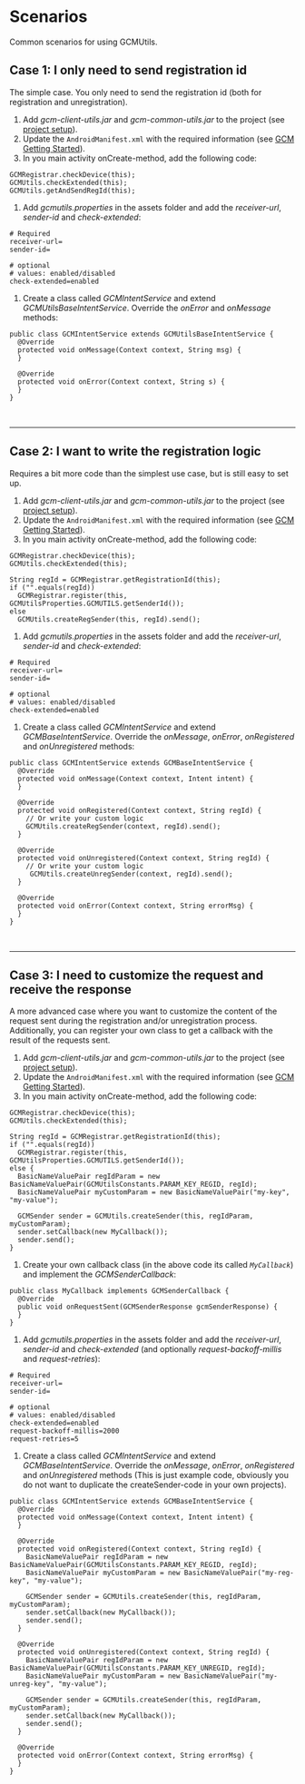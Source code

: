 # Scenarios #
Common scenarios for using GCMUtils.
<br />
## Case 1: I only need to send registration id ##
The simple case. You only need to send the registration id (both for registration and unregistration).

  1. Add _gcm-client-utils.jar_ and _gcm-common-utils.jar_ to the project (see [project setup](https://code.google.com/p/gcmutils/wiki/ProjectSetup)).
  1. Update the `AndroidManifest.xml` with the required information (see [GCM Getting Started](http://developer.android.com/google/gcm/gs.html)).
  1. In you main activity onCreate-method, add the following code:
```
GCMRegistrar.checkDevice(this);
GCMUtils.checkExtended(this);
GCMUtils.getAndSendRegId(this);
```
  1. Add _gcmutils.properties_ in the assets folder and add the _receiver-url_, _sender-id_ and _check-extended_:
```
# Required
receiver-url=
sender-id=

# optional
# values: enabled/disabled
check-extended=enabled
```
  1. Create a class called _GCMIntentService_ and extend _GCMUtilsBaseIntentService_. Override the _onError_ and _onMessage_ methods:
```
public class GCMIntentService extends GCMUtilsBaseIntentService {
  @Override
  protected void onMessage(Context context, String msg) {
  }

  @Override
  protected void onError(Context context, String s) {
  }
}
```
<br />

---

## Case 2: I want to write the registration logic ##
Requires a bit more code than the simplest use case, but is still easy to set up.

  1. Add _gcm-client-utils.jar_ and _gcm-common-utils.jar_ to the project (see [project setup](https://code.google.com/p/gcmutils/wiki/ProjectSetup)).
  1. Update the `AndroidManifest.xml` with the required information (see [GCM Getting Started](http://developer.android.com/google/gcm/gs.html)).
  1. In you main activity onCreate-method, add the following code:
```
GCMRegistrar.checkDevice(this);
GCMUtils.checkExtended(this);

String regId = GCMRegistrar.getRegistrationId(this);
if ("".equals(regId))
  GCMRegistrar.register(this, GCMUtilsProperties.GCMUTILS.getSenderId());
else
  GCMUtils.createRegSender(this, regId).send();
```
  1. Add _gcmutils.properties_ in the assets folder and add the _receiver-url_, _sender-id_ and _check-extended_:
```
# Required
receiver-url=
sender-id=

# optional
# values: enabled/disabled
check-extended=enabled
```
  1. Create a class called _GCMIntentService_ and extend _GCMBaseIntentService_. Override the _onMessage_, _onError_, _onRegistered_ and _onUnregistered_ methods:
```
public class GCMIntentService extends GCMBaseIntentService {
  @Override
  protected void onMessage(Context context, Intent intent) {
  }

  @Override
  protected void onRegistered(Context context, String regId) {
    // Or write your custom logic
    GCMUtils.createRegSender(context, regId).send();
  }

  @Override
  protected void onUnregistered(Context context, String regId) {
    // Or write your custom logic
     GCMUtils.createUnregSender(context, regId).send();
  }

  @Override
  protected void onError(Context context, String errorMsg) {
  }
}
```
<br />

---

## Case 3: I need to customize the request and receive the response ##
A more advanced case where you want to customize the content of the request sent during the registration and/or unregistration process. Additionally, you can register your own class to get a callback with the result of the requests sent.

  1. Add _gcm-client-utils.jar_ and _gcm-common-utils.jar_ to the project (see [project setup](https://code.google.com/p/gcmutils/wiki/ProjectSetup)).
  1. Update the `AndroidManifest.xml` with the required information (see [GCM Getting Started](http://developer.android.com/google/gcm/gs.html)).
  1. In you main activity onCreate-method, add the following code:
```
GCMRegistrar.checkDevice(this);
GCMUtils.checkExtended(this);

String regId = GCMRegistrar.getRegistrationId(this);
if ("".equals(regId))
  GCMRegistrar.register(this, GCMUtilsProperties.GCMUTILS.getSenderId());
else {
  BasicNameValuePair regIdParam = new BasicNameValuePair(GCMUtilsConstants.PARAM_KEY_REGID, regId);
  BasicNameValuePair myCustomParam = new BasicNameValuePair("my-key", "my-value");

  GCMSender sender = GCMUtils.createSender(this, regIdParam, myCustomParam);
  sender.setCallback(new MyCallback());
  sender.send();
}
```
  1. Create your own callback class (in the above code its called _`MyCallback`_) and implement the _GCMSenderCallback_:
```
public class MyCallback implements GCMSenderCallback {
  @Override
  public void onRequestSent(GCMSenderResponse gcmSenderResponse) {
  }
}
```
  1. Add _gcmutils.properties_ in the assets folder and add the _receiver-url_, _sender-id_ and _check-extended_ (and optionally _request-backoff-millis_ and _request-retries_):
```
# Required
receiver-url=
sender-id=

# optional
# values: enabled/disabled
check-extended=enabled
request-backoff-millis=2000
request-retries=5
```
  1. Create a class called _GCMIntentService_ and extend _GCMBaseIntentService_. Override the _onMessage_, _onError_, _onRegistered_ and _onUnregistered_ methods (This is just example code, obviously you do not want to duplicate the createSender-code in your own projects).
```
public class GCMIntentService extends GCMBaseIntentService {
  @Override
  protected void onMessage(Context context, Intent intent) {
  }

  @Override
  protected void onRegistered(Context context, String regId) {
    BasicNameValuePair regIdParam = new BasicNameValuePair(GCMUtilsConstants.PARAM_KEY_REGID, regId);
    BasicNameValuePair myCustomParam = new BasicNameValuePair("my-reg-key", "my-value");

    GCMSender sender = GCMUtils.createSender(this, regIdParam, myCustomParam);
    sender.setCallback(new MyCallback());
    sender.send();
  }

  @Override
  protected void onUnregistered(Context context, String regId) {
    BasicNameValuePair regIdParam = new BasicNameValuePair(GCMUtilsConstants.PARAM_KEY_UNREGID, regId);
    BasicNameValuePair myCustomParam = new BasicNameValuePair("my-unreg-key", "my-value");

    GCMSender sender = GCMUtils.createSender(this, regIdParam, myCustomParam);
    sender.setCallback(new MyCallback());
    sender.send();
  }

  @Override
  protected void onError(Context context, String errorMsg) {
  }
}
```